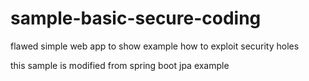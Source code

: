 # sample-basic-secure-coding
flawed simple web app to show example how to exploit security holes

this sample is modified from spring boot jpa example
